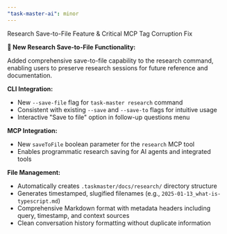 ```yaml
---
"task-master-ai": minor
---
```


Research Save-to-File Feature & Critical MCP Tag Corruption Fix

**🔬 New Research Save-to-File Functionality:**

Added comprehensive save-to-file capability to the research command, enabling users to preserve research sessions for future reference and documentation.

**CLI Integration:**
- New `--save-file` flag for `task-master research` command
- Consistent with existing `--save` and `--save-to` flags for intuitive usage
- Interactive "Save to file" option in follow-up questions menu

**MCP Integration:**
- New `saveToFile` boolean parameter for the `research` MCP tool
- Enables programmatic research saving for AI agents and integrated tools

**File Management:**
- Automatically creates `.taskmaster/docs/research/` directory structure
- Generates timestamped, slugified filenames (e.g., `2025-01-13_what-is-typescript.md`)
- Comprehensive Markdown format with metadata headers including query, timestamp, and context sources
- Clean conversation history formatting without duplicate information
